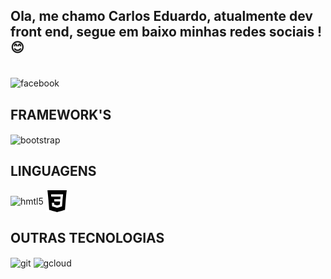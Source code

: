## Ola, me chamo Carlos Eduardo, atualmente dev front end, segue em baixo minhas redes sociais ! 😊
<div style="display: inline_block"><br/>
<img align="center" alt="facebook" src="https://raw.githubusercontent.com/jmnote/z-icons/master/svg/facebook.svg" height="45px"/>

## FRAMEWORK'S
<img align="center" alt="bootstrap" src="https://raw.githubusercontent.com/jmnote/z-icons/bd73f8f803467f185ffd94f4fc7c24ce931eb926/svg/bootstrap.svg" width="35px" />


## LINGUAGENS

<!--- [![Linguagens que uso](https://github-readme-stats.vercel.app/api/top-langs/?username=cadutgoat&layout=compact)](https://github.com/anuraghazra/github-readme-stats) -->

 <img align="center" alt="hmtl5" src="https://raw.githubusercontent.com/simple-icons/simple-icons/4905ed4d1c968a6aa66e5407c28be701fb636f00/icons/html5.svg" height="35px" />
  <img align="center" alt="css3" src="https://raw.githubusercontent.com/simple-icons/simple-icons/4905ed4d1c968a6aa66e5407c28be701fb636f00/icons/css3.svg"
height="35px" />
 
 ## OUTRAS TECNOLOGIAS 
 
 <img align="center" alt="git" src="https://raw.githubusercontent.com/jmnote/z-icons/bd73f8f803467f185ffd94f4fc7c24ce931eb926/svg/git.svg" height="45px" />
 <img align="center" alt="gcloud" src="https://raw.githubusercontent.com/simple-icons/simpleicons/4905ed4d1c968a6aa66e5407c28be701fb636f00/icons/googlecloud.svg" height="45px"/>
</div>
